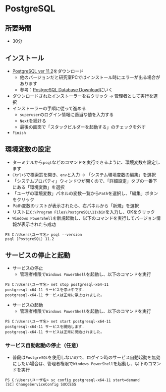 # PostgreSQL

## 所要時間

- 30分

## インストール

- [PostgreSQL ver 11.2](https://get.enterprisedb.com/postgresql/postgresql-11.2-1-windows-x64.exe)をダウンロード
  - 他のバージョンだと研究室PCではインストール時にエラーが出る場合があります
  - 参考：[PostgreSQL Database Download](https://www.enterprisedb.com/downloads/postgres-postgresql-downloads)にいく
- ダウンロードされたインストーラーを右クリック → 管理者として実行を選択
- インストーラーの手順に従って進める
  - `superuser`のログイン情報に適当な値を入力する
  - `Next`を続ける
  - 最後の画面で「スタックビルダーを起動する」のチェックを外す
- `Finish`

## 環境変数の設定

- ターミナルから`psql`などのコマンドを実行できるように、環境変数を設定します
- `Ctrl+S`で検索窓を開き、`env`と入力 → 「システム環境変数の編集」を選択
- 「システムプロパティ」ウィンドウが開くので、「詳細設定」タブの一番下にある「環境変数」を選択
- 「ユーザの環境変数」パネルの変数一覧から`Path`を選択し、「編集」ボタンをクリック
- Path変数のリストが表示されたら、右パネルから「新規」を選択
- リストに`C:\Program Files\PostgreSQL\11\bin`を入力し、OKをクリック
- `Windows PowerShell`を新規起動し、以下のコマンドを実行してバージョン情報が表示されたら成功

```
PS C:\Users\ユーザ名> psql --version
psql (PostgreSQL) 11.2
```

## サービスの停止と起動

- サービスの停止
  - 管理者権限で`Windows PowerShell`を起動し、以下のコマンドを実行

```
PS C:\Users\ユーザ名> net stop postgresql-x64-11
postgresql-x64-11 サービスを停止中です.
postgresql-x64-11 サービスは正常に停止されました。
```

- サービスの起動
  - 管理者権限で`Windows PowerShell`を起動し、以下のコマンドを実行

```
PS C:\Users\ユーザ名> net start postgresql-x64-11
postgresql-x64-11 サービスを開始します.
postgresql-x64-11 サービスは正常に開始されました。
```

### サービス自動起動の停止（任意）

- 普段は`PostgreSQL`を使用しないので、ログイン時のサービス自動起動を無効にしたい場合は、管理者権限で`Windows PowerShell`を起動し、以下のコマンドを実行

```
PS C:\Users\ユーザ名> sc config postgresql-x64-11 start=demand
[SC] ChangeServiceConfig SUCCESS
```
